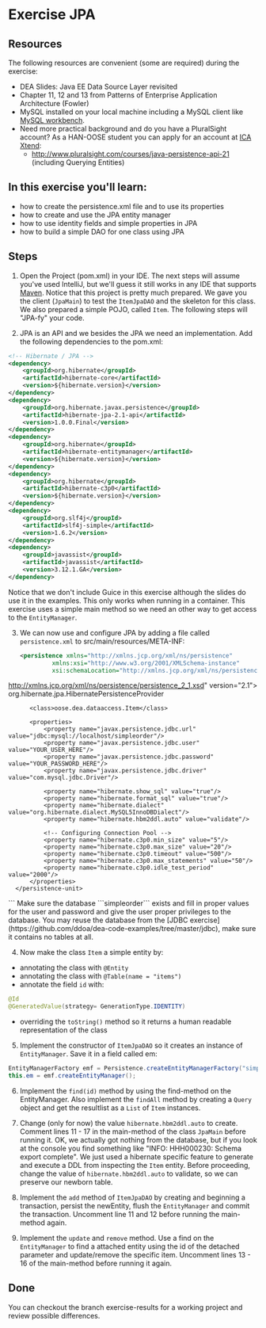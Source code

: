 Exercise JPA
============
Resources
-------------
The following resources are convenient (some are required) during the exercise:

* DEA Slides: Java EE Data Source Layer revisited
* Chapter 11, 12 and 13 from Patterns of Enterprise Application Architecture (Fowler)
* MySQL installed on your local machine including a MySQL client like [MySQL workbench](https://dev.mysql.com/downloads/workbench/).
* Need more practical background and do you have a PluralSight account? As a HAN-OOSE student you can apply for an account at [ICA Xtend](https://ica-xtend.nl/winkel/):
	* http://www.pluralsight.com/courses/java-persistence-api-21 (including Querying Entities)
 
In this exercise you'll learn:
------------------------------
* how to create the persistence.xml file and to use its properties
* how to create and use the JPA entity manager
* how to use identity fields and simple properties in JPA
* how to build a simple DAO for one class using JPA

Steps
-----
1. Open the Project (pom.xml) in your IDE. The next steps will assume you've used IntelliJ, but we'll guess it still works in any IDE that supports [Maven](http://maven.apache.org/ "Maven"). Notice that this project is pretty much prepared. We gave you the client (<code>JpaMain</code>) to test the <code>ItemJpaDAO</code> and the skeleton for this class. We also prepared
 a simple POJO, called <code>Item</code>. The following steps will "JPA-fy" your code.

2. JPA is an API and we besides the JPA we need an implementation. Add the following dependencies to the pom.xml:

  ```xml
  <!-- Hibernate / JPA -->
  <dependency>
      <groupId>org.hibernate</groupId>
      <artifactId>hibernate-core</artifactId>
      <version>${hibernate.version}</version>
  </dependency>
  <dependency>
      <groupId>org.hibernate.javax.persistence</groupId>
      <artifactId>hibernate-jpa-2.1-api</artifactId>
      <version>1.0.0.Final</version>
  </dependency>
  <dependency>
      <groupId>org.hibernate</groupId>
      <artifactId>hibernate-entitymanager</artifactId>
      <version>${hibernate.version}</version>
  </dependency>
  <dependency>
      <groupId>org.hibernate</groupId>
      <artifactId>hibernate-c3p0</artifactId>
      <version>${hibernate.version}</version>
  </dependency>
  <dependency>
      <groupId>org.slf4j</groupId>
      <artifactId>slf4j-simple</artifactId>
      <version>1.6.2</version>
  </dependency>
  <dependency>
      <groupId>javassist</groupId>
      <artifactId>javassist</artifactId>
      <version>3.12.1.GA</version>
  </dependency>
  ```
  Notice that we don't include Guice in this exercise although the slides do use it in the examples. This only works when running in a container. This exercise uses a simple main method so we need an other way to get access to the <code>EntityManager</code>.

3. We can now use and configure JPA by adding a file called ```persistence.xml``` to src/main/resources/META-INF:
    ```xml
    <persistence xmlns="http://xmlns.jcp.org/xml/ns/persistence"
             xmlns:xsi="http://www.w3.org/2001/XMLSchema-instance"
             xsi:schemaLocation="http://xmlns.jcp.org/xml/ns/persistence
http://xmlns.jcp.org/xml/ns/persistence/persistence_2_1.xsd"
             version="2.1">
      <persistence-unit name="simpleorder" transaction-type="RESOURCE_LOCAL">
          <provider>org.hibernate.jpa.HibernatePersistenceProvider</provider>

          <class>oose.dea.dataaccess.Item</class>

          <properties>
              <property name="javax.persistence.jdbc.url" value="jdbc:mysql://localhost/simpleorder"/>
              <property name="javax.persistence.jdbc.user" value="YOUR_USER_HERE"/>
              <property name="javax.persistence.jdbc.password" value="YOUR_PASSWORD_HERE"/>
              <property name="javax.persistence.jdbc.driver" value="com.mysql.jdbc.Driver"/>

              <property name="hibernate.show_sql" value="true"/>
              <property name="hibernate.format_sql" value="true"/>
              <property name="hibernate.dialect" value="org.hibernate.dialect.MySQL5InnoDBDialect"/>
              <property name="hibernate.hbm2ddl.auto" value="validate"/>

              <!-- Configuring Connection Pool -->
              <property name="hibernate.c3p0.min_size" value="5"/>
              <property name="hibernate.c3p0.max_size" value="20"/>
              <property name="hibernate.c3p0.timeout" value="500"/>
              <property name="hibernate.c3p0.max_statements" value="50"/>
              <property name="hibernate.c3p0.idle_test_period" value="2000"/>
          </properties>
      </persistence-unit>
  </persistence>
    ```
Make sure the database ```simpleorder``` exists and fill in proper values for the user and password and give the user proper privileges to the database. You may reuse the database from the [JDBC exercise](https://github.com/ddoa/dea-code-examples/tree/master/jdbc), make sure it contains no tables at all.  

4. Now make the class ```Item``` a simple entity by:
  * annotating the class with ```@Entity```
  * annotating the class with ```@Table(name = "items")```
  * annotate the field ```id``` with:
  ```java
  @Id
  @GeneratedValue(strategy= GenerationType.IDENTITY)
  ```
  * overriding the ```toString()``` method so it returns a human readable representation of the class

5. Implement the constructor of ```ItemJpaDAO``` so it creates an instance of ```EntityManager```. Save it in a field called em:
  ```java
  EntityManagerFactory emf = Persistence.createEntityManagerFactory("simpleorder");
this.em = emf.createEntityManager();
  ```

6. Implement the ```find(id)``` method by using the find-method on the EntityManager. Also implement the ```findAll``` method by creating a ```Query``` object and get the resultlist as a ```List``` of ```Item``` instances.

7. Change (only for now) the value ```hibernate.hbm2ddl.auto``` to create. Comment lines 11 - 17 in the main-method of the class ```JpaMain``` before running it. OK, we actually got nothing from the database, but if you look at the console you find something like "INFO: HHH000230: Schema export complete". We just used a hibernate specific feature to generate and execute a DDL from inspecting the ```Item``` entity. Before proceeding, change the value of ```hibernate.hbm2ddl.auto``` to validate, so we can preserve our newborn table.

8. Implement the ```add``` method of ```ItemJpaDAO``` by creating and beginning a transaction, persist the newEntity, flush the ```EntityManager``` and commit the transaction. Uncomment line 11 and 12 before running the main-method again.

9. Implement the ```update``` and ```remove``` method. Use a find on the ```EntityManager``` to find a attached entity using the id of the detached parameter and update/remove the specific item. Uncomment lines 13 - 16 of the main-method before running it again.

Done
----
You can checkout the branch exercise-results for a working project and review possible differences.

